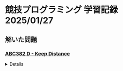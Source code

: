 # 競技プログラミング 学習記録 2025/01/27

## 解いた問題

### [ABC382 D - Keep Distance](https://atcoder.jp/contests/abc382/tasks/abc382_d)


<details>

- **難易度**: Diff 685

#### 1. 概要

- **問題文**:
  整数 N と M が与えられます。

  以下の条件をすべて満たす長さ N の整数列 (A1,A2,…,AN) を辞書順にすべて出力してください。

#### 2. 制約

  1≤Ai
  2 以上 N 以下の各整数 i に対して Ai−1+10≤Ai
  AN≤M

  2≤N≤12
  10N−9≤M≤10N
  入力される値はすべて整数

#### 3. 解法の概要

**アプローチ**:

- 制約をもとに各項の範囲を計算してDFS

- 制約より合計で自由度が9ある.
- 各項に9個割り振ったら最後でちょうどMになるような数列が作れる
- M以下であればよいので, 割り振る枠を最後にも追加し, そこをゴミ箱のように考えることで, 9個以下をその前の各項に割り振ることができ, 最後がM以下の場合の数を考えれる. よって, n+rCrとなり21C9となる

![alt](/image.jpg)

#### 4. 反省

- 理解するのに結構時間を使ってしまった
- インデックス中心に考えてitertools.combinationsを使うとスマートにできたっぽい

#### 5. 実装

<details>
<summary>実装コード</summary>

```python
import bisect
import math
import sys
import copy
#import numpy as np # Pypyでは使えない
from collections import deque,defaultdict,Counter
from itertools import permutations,combinations,product,accumulate
from array import array # 連続メモリ上の配列（数値型で使用，高速）
# al=[chr(ord('a') + i) for i in range(26)]
# Al=[chr(ord('A') + i) for i in range(26)]

DEBUG = True  # デバッグ時は True、本番環境では False

def debug_print(*args, **kwargs):
    if DEBUG:
        print(*args, **kwargs)
        

from itertools import combinations

N, M = map(int, input().split())
ans = []

def dfs(now, v):
    if now == N:
        ans.append(v)
        return
    
    a = 1
    
    if now > 0:
        a = v[now-1]+10
    
    for i in range(a, M+1 - (N - now -1)*10):
        dfs(now+1,v+[i])
        
dfs(0, [])
print(len(ans))
for a in ans:
    print(*a)
    
```

</details>
</details>